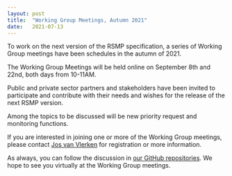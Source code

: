 ```yaml
---
layout: post
title:  "Working Group Meetings, Autumn 2021"
date:   2021-07-13
---
```


 To work on the next version of the RSMP specification, a series of Working Group meetings have been schedules in the autumn of 2021.

The Working Group Meetings will be held online on September 8th and 22nd, both days from 10-11AM.

Public and private sector partners and stakeholders have been invited to participate and contribute with their needs and wishes for the release of the next RSMP version.

Among the topics to be discussed will be new priority request and monitoring functions.

If you are interested in joining one or more of the Working Group meetings, please contact [Jos van Vlerken](mailto:cz9y@kk.dk) for registration or more information.

As always, you can follow the discussion in [our GitHub repositories](https://github.com/rsmp-nordic). We hope to see you virtually at the Working Group meetings.